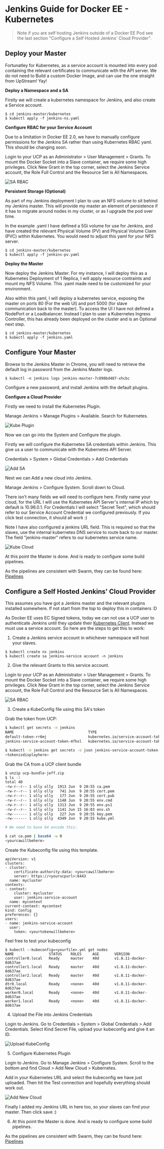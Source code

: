 # Jenkins Guide for Docker EE - Kubernetes

> Note if you are self hosting Jenkins outside of a Docker EE Pod see the last section "Configure a Self Hosted Jenkins' Cloud Provider".

## Deploy your Master

Fortunatley for Kubernetes, as a service account is mounted into every pod containing the relevant certificates to communicate with the API server. We do not need to Build a custom Docker Image, and can use the one straight from UpStream! Yay!

**Deploy a Namespace and a SA**

Firstly we will create a kubernetes namespace for Jenkins, and also create a Service account. 

```
$ cd jenkins-master/kubernetes
$ kubectl apply -f jenkins-ns.yaml
```

**Configure RBAC for your Service Account**

Due to a limitation in Docker EE 2.0, we have to manually configure permissions for the Jenkins SA rather than using Kubernetes RBAC yaml. This should be changing soon. 

Login to your UCP as an Administrator > User Management > Grants. To mount the Docker Socket into a Slave container, we require some high privileges. Click New Grant in the top corner, select the Jenkins Service account, the Role Full Control and the Resource Set is All Namespaces.

![SA RBAC](/docs/images/sarbac.png?raw=true "SA RBAC")

**Persistent Storage (Optional)**

As part of my Jenkins deployment I plan to use an NFS volume to sit behind my Jenkins master. This will provide my master an element of persistence if it has to migrate around nodes in my cluster, or as I upgrade the pod over time.

In the example .yaml I have defined a 5Gi volume for use for Jenkins, and have created the relevant Physical Volume (PV) and Physical Volume Claim (PVC) within Kubernetes. You would need to adjust this yaml for your NFS server.

```
$ cd jenkins-master/kubernetes
$ kubectl apply -f jenkins-pv.yaml
```

**Deploy the Master**

Now deploy the Jenkins Master. For my instance, I will deploy this as a Kubernetes Deployment of 1 Replica, I will apply resource contraints and mount my NFS Volume. This .yaml made need to be customized for your environment. 

Also within this yaml, I will deploy a kubernetes service, exposing the master on ports 80 (For the web UI) and port 5000 (for slave communication back to the master). To access the UI I have not defined a NodePort or a Loadbalancer. Instead I plan to user a Kubernetes Ingress Controller, this has already been deployed on the cluster and is an Optional next step. 

```
$ cd jenkins-master/kubernetes
$ kubectl apply -f jenkins.yaml
```

## Configure Your Master

Browse to the Jenkins Master in Chrome, you will need to retrieve the default log in password from the Jenkins Master logs.

```
$ kubectl -n jenkins logs jenkins-master-7c898bd487-xhcbc
```

Configure a new password, and install Jenkins with the default plugins. 

**Configure a Cloud Provider**

Firstly we need to install the Kubernetes Plugin. 

Manage Jenkins > Manage Plugins > Available. Search for Kubernetes.

![Kube Plugin](/docs/images/kubeplugin.png?raw=true "Kube Plugin")

Now we can go into the System and Configure the plugin. 

Firstly we will configure the Kubernetes SA credentials within Jenkins. This give us a user to communicate with the Kubernetes API Server.

Credentials > System > Global Credentials > Add Credentials

![Add SA](/docs/images/addsa.png?raw=true "Add SA")

Next we can Add a new cloud into Jenkins.

Manage Jenkins > Configure System. Scroll down to Cloud. 

There isn't many fields we will need to configure here. Firstly name your cloud, for the URL I will use the Kubernetes API Server's internal IP which by default is 10.96.0.1. For Credentials I will select "Secret Text", which should refer to our Service Account Credential we configured previously. If you click test connection, it should all work :) 

Note I have also configured a jenkins URL field. This is required so that the slaves, use the internal kubernetes DNS service to route back to our master. The field "jenkins-master" refers to our kubernetes service name. 

![Kube Cloud](/docs/images/newkubecloud.png?raw=true "Kube Cloud")

At this point the Master is done. And is ready to configure some build pipelines. 

As the pipelines are consistent with Swarm, they can be found here: [Pipelines](pipelines.md)

## Configure a Self Hosted Jenkins' Cloud Provider

This assumes you have got a Jenkins master and the relevant plugins installed somewhere. If not start from the top to deploy this in containers :D 

As Docker EE uses EC Signed tokens, today we can not use a UCP user to authenticate Jenkins until they update their [Kubernetes Client](https://github.com/jenkinsci/kubernetes-cd-plugin/issues/56). Instead we must use a service account. So here are the steps to get this to work:

1) Create a Jenkins service account in whichever namespace will host your slaves.

```
$ kubectl create ns jenkins
$ kubectl create sa jenkins-service account -n jenkins
```

2) Give the relevant Grants to this service account.

Login to your UCP as an Administrator > User Management > Grants. To mount the Docker Socket into a Slave container, we require some high privileges. Click New Grant in the top corner, select the Jenkins Service account, the Role Full Control and the Resource Set is All Namespaces.

![SA RBAC](/docs/images/sarbac.png?raw=true "SA RBAC")

3) Create a KubeConfig file using this SA's token

Grab the token from UCP:

```bash
$ kubectl get secrets -n jenkins
NAME                                  TYPE                                  DATA      AGE
default-token-rr6mj                   kubernetes.io/service-account-token   3         40d
jenkins-service-account-token-4fhxl   kubernetes.io/service-account-token   3         40d

$ kubectl -n jenkins get secrets -o json jenkins-service-account-token-4fhxl | jq -r '.data.token'
<tokenisdisplayhere>
```

Grab the CA from a UCP client bundle

```bash
$ unzip ucp-bundle-jeff.zip
$ ls -l
total 40
-rw-r--r-- 1 olly olly  1913 Jun  9 20:55 ca.pem
-rw-r--r-- 1 olly olly   741 Jun  9 20:55 cert.pem
-rw-r--r-- 1 olly olly   177 Jun  9 20:55 cert.pub
-rw-r--r-- 1 olly olly  1148 Jun  9 20:55 env.cmd
-rw-r--r-- 1 olly olly  1313 Jun  9 20:55 env.ps1
-rw-r--r-- 1 olly olly  1141 Jun 15 16:03 env.sh
-rw------- 1 olly olly   227 Jun  9 20:55 key.pem
-rw------- 1 olly olly  4349 Jun  9 20:55 kube.yml

# We need to base 64 encode this:

$ cat ca.pem | base64 -w 0
<yourcawillbehere>
```

Create the Kubeconfig file using this template.

```
apiVersion: v1
clusters:
- cluster:
    certificate-authority-data: <yourcawillbehere>
    server: https://<yourucpurl>:6443
  name: mycluster
contexts:
- context:
    cluster: mycluster
    user: jenkins-service-account
  name: mycontext
current-context: mycontext
kind: Config
preferences: {}
users:
- name: jenkins-service-account
  user:
    token: <yourtokenwillbehere>
```

Feel free to test your kubeconfig

```
$ kubectl --kubeconfig=<yourfile>.yml get nodes
NAME                STATUS    ROLES     AGE       VERSION
controller0.local   Ready     master    40d       v1.8.11-docker-8d637ae
controller1.local   Ready     master    40d       v1.8.11-docker-8d637ae
controller2.local   Ready     master    40d       v1.8.11-docker-8d637ae
dtr0.local          Ready     <none>    40d       v1.8.11-docker-8d637ae
worker0.local       Ready     <none>    40d       v1.8.11-docker-8d637ae
worker1.local       Ready     <none>    40d       v1.8.11-docker-8d637ae
```

4) Upload the File into Jenkins Credentials 

Login to Jenkins. Go to Credentials > System > Global Credentials > Add Credentials. Select Kind Secret File, upload your kubeconfig and give it an ID.

![Upload KubeConfig](/docs/images/uploadkubeconfig.png?raw=true "SA RBAC")

5) Configure Kubernetes Plugin

Login to Jenkins. Go to Manage Jenkins > Configure System. Scroll to the bottom and find Cloud > Add New Cloud > Kubernetes.

Add in your Kubernetes URL and select the kubeconfig we have just uploaded. Then hit the Test connection and hopefully everything should work out. 

![Add New Cloud](/docs/images/selfhostedcloudconfig.png?raw=true "SA RBAC")

Finally I added my Jenkins URL in here too, so your slaves can find your master. Then click save :)

6) At this point the Master is done. And is ready to configure some build pipelines. 

As the pipelines are consistent with Swarm, they can be found here: [Pipelines](pipelines.md)
